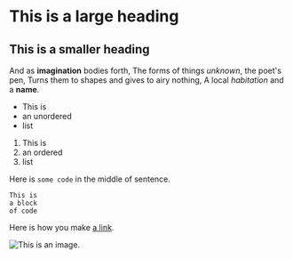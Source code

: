# This is a large heading

## This is a smaller heading

And as **imagination** bodies forth,
The forms of things *unknown*, the poet's pen,
Turns them to shapes and gives to airy nothing,
A local *habitation* and a **name**.

- This is
- an unordered
- list

1. This is
2. an ordered
3. list

Here is `some code` in the middle of sentence.

```
This is 
a block
of code
```

Here is how you make [a link](https://www.wikipedia.org/).

![This is an image.](https:://github.com/yihui/xaringan/releases/download/v0.0.2/karl-moustache.jpg)
